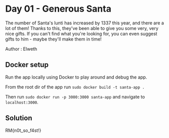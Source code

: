 # Day 01 - Generous Santa

The number of Santa's lunti has increased by 1337 this year, and there are a lot of them! Thanks to this, they've been able to give you some very, very nice gifts. If you can't find what you're looking for, you can even suggest gifts to him - maybe they'll make them in time!

Author : Elweth

## Docker setup

Run the app locally using Docker to play around and debug the app.

From the root dir of the app run `sudo docker build -t santa-app .`

Then run `sudo docker run -p 3000:3000 santa-app` and navigate to `localhost:3000`.

## Solution

RM{n0t_so_f4st!}
